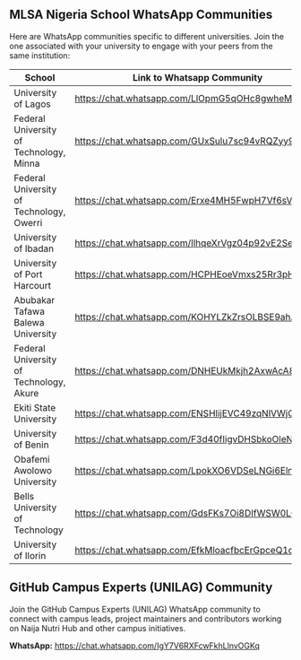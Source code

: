 ## MLSA Nigeria School WhatsApp Communities

Here are WhatsApp communities specific to different universities. Join the one associated with your university to engage with your peers from the same institution:

| School                                   | Link to Whatsapp Community                       |
| ---------------------------------------- | ------------------------------------------------ |
| University of Lagos                      | https://chat.whatsapp.com/LlOpmG5qOHc8gwheM2pVzc |
| Federal University of Technology, Minna  | https://chat.whatsapp.com/GUxSulu7sc94vRQZyy9nK6 |
| Federal University of Technology, Owerri | https://chat.whatsapp.com/Erxe4MH5FwpH7Vf6sVbK4C |
| University of Ibadan                     | https://chat.whatsapp.com/IlhqeXrVgz04p92vE2SeUF |
| University of Port Harcourt              | https://chat.whatsapp.com/HCPHEoeVmxs25Rr3pH2Mwy |
| Abubakar Tafawa Balewa University        | https://chat.whatsapp.com/KOHYLZkZrsOLBSE9ahAlBX |
| Federal University of Technology, Akure  | https://chat.whatsapp.com/DNHEUkMkjh2AxwAcA8532V |
| Ekiti State University                   | https://chat.whatsapp.com/ENSHlijEVC49zqNlVWjQuc |
| University of Benin                      | https://chat.whatsapp.com/F3d40fIigvDHSbkoOleN1q |
| Obafemi Awolowo University               | https://chat.whatsapp.com/LpokXO6VDSeLNGi6Eln1c2 |
| Bells University of Technology           | https://chat.whatsapp.com/GdsFKs7Oi8DIfWSW0LOVrR |
| University of Ilorin                     | https://chat.whatsapp.com/EfkMloacfbcErGpceQ1q04 |

## GitHub Campus Experts (UNILAG) Community

Join the GitHub Campus Experts (UNILAG) WhatsApp community to connect with campus leads, project maintainers and contributors working on Naija Nutri Hub and other campus initiatives.

**WhatsApp:** https://chat.whatsapp.com/IgY7V6RXFcwFkhLlnvOGKq

